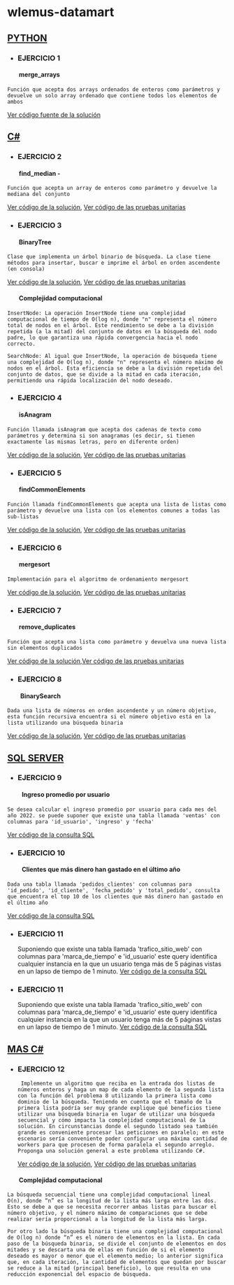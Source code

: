 # wlemus-datamart

## [PYTHON](PruebaDataMart_py/)
* ### EJERCICIO 1 
#### &nbsp;&nbsp;&nbsp;&nbsp;&nbsp;&nbsp;&nbsp;&nbsp;merge_arrays  
	Función que acepta dos arrays ordenados de enteros como parámetros y devuelve un solo array ordenado que contiene todos los elementos de ambos
[Ver código fuente de la solución](PruebaDataMart_py/ordenamiento.py)

## [C#](PruebaDataMart_net/)
* ### EJERCICIO 2
#### &nbsp;&nbsp;&nbsp;&nbsp;&nbsp;&nbsp;&nbsp;&nbsp;find_median  - 
    Función que acepta un array de enteros como parámetro y devuelve la mediana del conjunto
[Ver código de la solución](PruebaDataMart_net/PruebaLibrary/Median.cs), [Ver código de las pruebas unitarias](PruebaDataMart_net/PruebaTest/MedianTest.cs)

* ### EJERCICIO 3
#### &nbsp;&nbsp;&nbsp;&nbsp;&nbsp;&nbsp;&nbsp;&nbsp;BinaryTree 
    Clase que implementa un árbol binario de búsqueda. La clase tiene métodos para insertar, buscar e imprime el árbol en orden ascendente (en consola)
[Ver código de la solución](PruebaDataMart_net/PruebaLibrary/BinaryTree/), [Ver código de las pruebas unitarias](PruebaDataMart_net/PruebaTest/BinaryTreeTest.cs)

#### &nbsp;&nbsp;&nbsp;&nbsp;&nbsp;&nbsp;&nbsp;&nbsp;Complejidad computacional
    InsertNode: La operación InsertNode tiene una complejidad computacional de tiempo de O(log n), donde "n" representa el número total de nodos en el árbol. Este rendimiento se debe a la división repetida (a la mitad) del conjunto de datos en la búsqueda del nodo padre, lo que garantiza una rápida convergencia hacia el nodo correcto.

    SearchNode: Al igual que InsertNode, la operación de búsqueda tiene una complejidad de O(log n), donde "n" representa el número máximo de nodos en el árbol. Esta eficiencia se debe a la división repetida del conjunto de datos, que se divide a la mitad en cada iteración, permitiendo una rápida localización del nodo deseado.

* ### EJERCICIO 4
#### &nbsp;&nbsp;&nbsp;&nbsp;&nbsp;&nbsp;&nbsp;&nbsp;isAnagram 
    Función llamada isAnagram que acepta dos cadenas de texto como parámetros y determina si son anagramas (es decir, si tienen exactamente las mismas letras, pero en diferente orden)
[Ver código de la solución](PruebaDataMart_net/PruebaLibrary/Anagram.cs), [Ver código de las pruebas unitarias](PruebaDataMart_net/PruebaTest/AnagramTest.cs)

* ### EJERCICIO 5
#### &nbsp;&nbsp;&nbsp;&nbsp;&nbsp;&nbsp;&nbsp;&nbsp;findCommonElements 
    Función llamada findCommonElements que acepta una lista de listas como parámetro y devuelve una lista con los elementos comunes a todas las sub-listas

[Ver código de la solución](PruebaDataMart_net/PruebaLibrary/ListsUtils.cs), [Ver código de las pruebas unitarias](PruebaDataMart_net/PruebaTest/FindCommonElementsTest.cs)

* ### EJERCICIO 6
#### &nbsp;&nbsp;&nbsp;&nbsp;&nbsp;&nbsp;&nbsp;&nbsp;mergesort
    Implementación para el algoritmo de ordenamiento mergesort
[Ver código de la solución](PruebaDataMart_net/PruebaLibrary/ListsUtils.cs), [Ver código de las pruebas unitarias](PruebaDataMart_net/PruebaTest/MergeSortTest.cs)

* ### EJERCICIO 7
#### &nbsp;&nbsp;&nbsp;&nbsp;&nbsp;&nbsp;&nbsp;&nbsp;remove_duplicates 
    Función que acepta una lista como parámetro y devuelva una nueva lista sin elementos duplicados
[Ver código de la solución](PruebaDataMart_net/PruebaLibrary/ListsUtils.cs),[Ver código de las pruebas unitarias](PruebaDataMart_net/PruebaTest/RemoveDuplicatesTest.cs)

* ### EJERCICIO 8
#### &nbsp;&nbsp;&nbsp;&nbsp;&nbsp;&nbsp;&nbsp;&nbsp;&nbsp;BinarySearch
    Dada una lista de números en orden ascendente y un número objetivo, esta función recursiva encuentra si el número objetivo está en la lista utilizando una búsqueda binaria
[Ver código de la solución](PruebaDataMart_net/PruebaLibrary/ListsUtils.cs), [Ver código de las pruebas unitarias](PruebaDataMart_net/PruebaTest/BinarySearchTest.cs)

## [SQL SERVER](PruebaDataMart_sql/)
* ### EJERCICIO 9
#### &nbsp;&nbsp;&nbsp;&nbsp;&nbsp;&nbsp;&nbsp;&nbsp;&nbsp; Ingreso promedio por usuario 
    Se desea calcular el ingreso promedio por usuario para cada mes del año 2022. se puede suponer que existe una tabla llamada 'ventas' con columnas para 'id_usuario', 'ingreso' y 'fecha'
[Ver código de la consulta SQL](PruebaDataMart_sql/ingreso_prom_usuario.sql)
* ### EJERCICIO 10
#### &nbsp;&nbsp;&nbsp;&nbsp;&nbsp;&nbsp;&nbsp;&nbsp;&nbsp; Clientes que más dinero han gastado en el último año 
    Dada una tabla llamada 'pedidos_clientes' con columnas para 'id_pedido', 'id_cliente', 'fecha_pedido' y 'total_pedido', consulta que encuentra el top 10 de los clientes que más dinero han gastado en el último año
 [Ver código de la consulta SQL](PruebaDataMart_sql/top_clientes_%2Bgasto.sql)

* ### EJERCICIO 11
    Suponiendo que existe una tabla llamada 'trafico_sitio_web' con columnas para 'marca_de_tiempo' e 'id_usuario' este query identifica cualquier instancia en la que un usuario tenga más de 5 páginas vistas en un lapso de tiempo de 1 minuto.
 [Ver código de la consulta SQL](PruebaDataMart_sql/paginas_vistas_lapso_tiempo.sql)

 
* ### EJERCICIO 11
    Suponiendo que existe una tabla llamada 'trafico_sitio_web' con columnas para 'marca_de_tiempo' e 'id_usuario' este query identifica cualquier instancia en la que un usuario tenga más de 5 páginas vistas en un lapso de tiempo de 1 minuto.
 [Ver código de la consulta SQL](PruebaDataMart_sql/paginas_vistas_lapso_tiempo.sql)
 
 ## [MAS C#](PruebaDataMart_net/)
 * ### EJERCICIO 12
        Implemente un algoritmo que reciba en la entrada dos listas de números enteros y haga un map de cada elemento de la segunda lista con la función del problema 8 utilizando la primera lista como dominio de la búsqueda. Teniendo en cuenta que el tamaño de la primera lista podría ser muy grande explique qué beneficios tiene utilizar una búsqueda binaria en lugar de utilizar una búsqueda secuencial y cómo impacta la complejidad computacional de la solución. En circunstancias donde el segundo listado sea también grande es conveniente procesar las peticiones en paralelo; en este escenario sería conveniente poder configurar una máxima cantidad de workers para que procesen de forma paralela el segundo arreglo. Proponga una solución general a este problema utilizando C#.

   [Ver código de la solución](PruebaDataMart_net/PruebaLibrary/FindListsElements.cs),  [Ver código de las pruebas unitarias](PruebaDataMart_net/PruebaTest/SearchListElementsTest.cs)
    
#### &nbsp;&nbsp;&nbsp;&nbsp;&nbsp;&nbsp;&nbsp;&nbsp;Complejidad computacional

    La búsqueda secuencial tiene una complejidad computacional lineal O(n), donde “n” es la longitud de la lista más larga entre las dos. Esto se debe a que se necesita recorrer ambas listas para buscar el número objetivo, y el número máximo de comparaciones que se debe realizar sería proporcional a la longitud de la lista más larga.

    Por otro lado la búsqueda binaria tiene una complejidad computacional de O(log n) donde “n” es el número de elementos en la lista. En cada paso de la búsqueda binaria, se divide el conjunto de elementos en dos mitades y se descarta una de ellas en función de si el elemento deseado es mayor o menor que el elemento medio; lo anterior significa que, en cada iteración, la cantidad de elementos que quedan por buscar se reduce a la mitad (principal beneficio), lo que resulta en una reducción exponencial del espacio de búsqueda.

